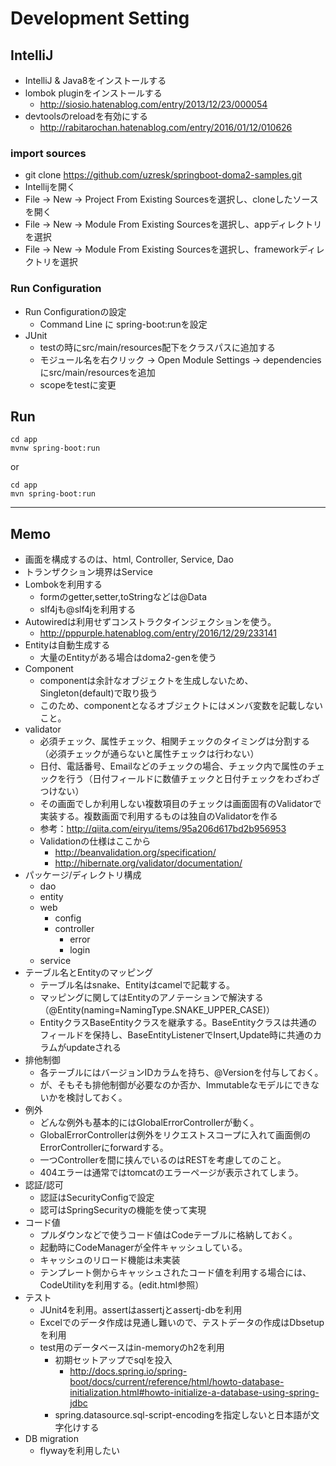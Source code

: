 # Development Setting

## IntelliJ

* IntelliJ & Java8をインストールする
* lombok pluginをインストールする
    * http://siosio.hatenablog.com/entry/2013/12/23/000054
* devtoolsのreloadを有効にする
    * http://rabitarochan.hatenablog.com/entry/2016/01/12/010626
    
### import sources

* git clone https://github.com/uzresk/springboot-doma2-samples.git
* Intellijを開く
* File -> New -> Project From Existing Sourcesを選択し、cloneしたソースを開く
* File -> New -> Module From Existing Sourcesを選択し、appディレクトリを選択
* File -> New -> Module From Existing Sourcesを選択し、frameworkディレクトリを選択

### Run Configuration

* Run Configurationの設定
    * Command Line に spring-boot:runを設定
* JUnit
    * testの時にsrc/main/resources配下をクラスパスに追加する
    * モジュール名を右クリック -> Open Module Settings -> dependenciesにsrc/main/resourcesを追加
    * scopeをtestに変更

## Run

```
cd app
mvnw spring-boot:run
```

or

```
cd app
mvn spring-boot:run
```

---

## Memo

* 画面を構成するのは、html, Controller, Service, Dao
* トランザクション境界はService
* Lombokを利用する
    * formのgetter,setter,toStringなどは@Data
    * slf4jも@slf4jを利用する
* Autowiredは利用せずコンストラクタインジェクションを使う。
    * http://pppurple.hatenablog.com/entry/2016/12/29/233141
* Entityは自動生成する
    * 大量のEntityがある場合はdoma2-genを使う
* Component
     * componentは余計なオブジェクトを生成しないため、Singleton(default)で取り扱う
     * このため、componentとなるオブジェクトにはメンバ変数を記載しないこと。
* validator
    * 必須チェック、属性チェック、相関チェックのタイミングは分割する（必須チェックが通らないと属性チェックは行わない）
    * 日付、電話番号、Emailなどのチェックの場合、チェック内で属性のチェックを行う（日付フィールドに数値チェックと日付チェックをわざわざつけない）
    * その画面でしか利用しない複数項目のチェックは画面固有のValidatorで実装する。複数画面で利用するものは独自のValidatorを作る
    * 参考：http://qiita.com/eiryu/items/95a206d617bd2b956953
    * Validationの仕様はここから
        * http://beanvalidation.org/specification/
        * http://hibernate.org/validator/documentation/
* パッケージ/ディレクトリ構成
    * dao
    * entity
    * web
        * config
        * controller
            * error
            * login
    * service
* テーブル名とEntityのマッピング
    * テーブル名はsnake、Entityはcamelで記載する。
    * マッピングに関してはEntityのアノテーションで解決する（@Entity(naming=NamingType.SNAKE_UPPER_CASE)）
    * EntityクラスBaseEntityクラスを継承する。BaseEntityクラスは共通のフィールドを保持し、BaseEntityListenerでInsert,Update時に共通のカラムがupdateされる
* 排他制御
    * 各テーブルにはバージョンIDカラムを持ち、@Versionを付与しておく。
    * が、そもそも排他制御が必要なのか否か、Immutableなモデルにできないかを検討しておく。
* 例外
    * どんな例外も基本的にはGlobalErrorControllerが動く。
    * GlobalErrorControllerは例外をリクエストスコープに入れて画面側のErrorControllerにforwardする。
    * 一つControllerを間に挟んでいるのはRESTを考慮してのこと。
    * 404エラーは通常ではtomcatのエラーページが表示されてしまう。
* 認証/認可
    * 認証はSecurityConfigで設定
    * 認可はSpringSecurityの機能を使って実現
* コード値
    * プルダウンなどで使うコード値はCodeテーブルに格納しておく。
    * 起動時にCodeManagerが全件キャッシュしている。
    * キャッシュのリロード機能は未実装
    * テンプレート側からキャッシュされたコード値を利用する場合には、CodeUtilityを利用する。(edit.html参照）
* テスト
    * JUnit4を利用。assertはassertjとassertj-dbを利用
    * Excelでのデータ作成は見通し難いので、テストデータの作成はDbsetupを利用
    * test用のデータベースはin-memoryのh2を利用
        * 初期セットアップでsqlを投入
            * http://docs.spring.io/spring-boot/docs/current/reference/html/howto-database-initialization.html#howto-initialize-a-database-using-spring-jdbc
        * spring.datasource.sql-script-encodingを指定しないと日本語が文字化けする
* DB migration
    * flywayを利用したい
    
